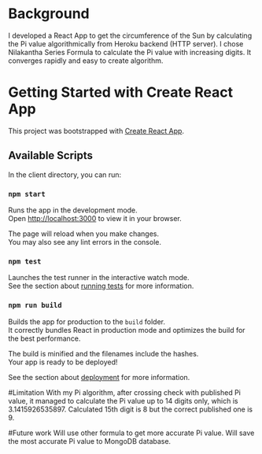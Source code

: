 # Background
I developed a React App to get the circumference of the Sun by calculating the Pi value algorithmically from Heroku backend (HTTP server).
I chose Nilakantha Series Formula to calculate the Pi value with increasing digits. It converges rapidly and easy to create algorithm.

# Getting Started with Create React App

This project was bootstrapped with [Create React App](https://github.com/facebook/create-react-app).

## Available Scripts

In the client directory, you can run:

### `npm start`

Runs the app in the development mode.\
Open [http://localhost:3000](http://localhost:3000) to view it in your browser.

The page will reload when you make changes.\
You may also see any lint errors in the console.

### `npm test`

Launches the test runner in the interactive watch mode.\
See the section about [running tests](https://facebook.github.io/create-react-app/docs/running-tests) for more information.

### `npm run build`

Builds the app for production to the `build` folder.\
It correctly bundles React in production mode and optimizes the build for the best performance.

The build is minified and the filenames include the hashes.\
Your app is ready to be deployed!

See the section about [deployment](https://facebook.github.io/create-react-app/docs/deployment) for more information.

#Limitation
With my Pi algorithm, after crossing check with published Pi value, it managed to calculate the Pi value up to 14 digits only, which is 3.1415926535897. 
Calculated 15th digit is 8 but the correct published one is 9. 

#Future work
Will use other formula to get more accurate Pi value.
Will save the most accurate Pi value to MongoDB database.
